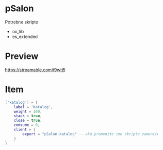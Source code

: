 # pSalon
Potrebne skripte 
- ox_lib
- es_extended

# Preview 
https://streamable.com/i9wtj5

# Item 
```lua
['katalog'] = {
    label = 'Katalog',
    weight = 100,
    stack = true,
    close = true,
    consume = 0,
    client = {
        export = "pSalon.katalog" -- ako promenite ime skripte zamenite 'pSalon' sa imenom koje ste stavili
    }
}
```



